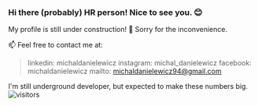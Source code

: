 ### Hi there (probably) HR person! Nice to see you. 😊 
My profile is still under construction! 🔧
Sorry for the inconvenience.

📫 Feel free to contact me at: 

> linkedin: michaldanielewicz
> instagram: michal_danielewicz
> facebook: michaldanieIewicz
> mailto: michaldanielewicz94@gmail.com

I'm still underground developer, but expected to make these numbers big.
![visitors](https://visitor-badge.glitch.me/badge?page_id=michaldanielewicz.visitor-badge)
